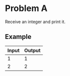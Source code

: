 # Problem A

Receive an integer and print it.

## Example

| Input | Output |
|-------|--------|
| 1     | 1      |
| 2     | 2      |


